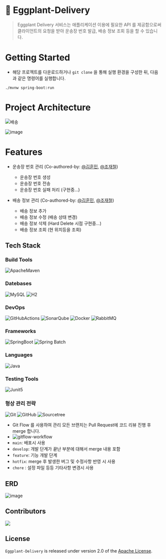 # 🚚 Eggplant-Delivery
> Eggplant Delivery 서비스는 애플리케이션 이용에 필요한 API 를 제공함으로써   
> 클라이언트의 요청을 받아 운송장 번호 발급, 배송 정보 조회 등을 할 수 있습니다.

# Getting Started

- 해당 프로젝트를 다운로드하거나 `git clone` 을 통해 실행 환경을 구성한 뒤, 다음과 같은 명령어를 실행합니다.


```
./mvnw spring-boot:run
```

# Project Architecture

![배송](https://user-images.githubusercontent.com/53285909/184058391-1a8d0582-a190-456c-b1a7-40b7dbf6159a.svg)


![image](https://user-images.githubusercontent.com/53285909/184069587-cee635ea-0f6c-454a-a004-6cbaa69abd1f.png)

# Features

- 운송장 번호 관리 (Co-authored-by: [@김훈민](http://github.com/bunsung92), [@조재철](https://github.com/JoisFe))
  - 운송장 번호 생성
  - 운송장 번호 전송
  - 운송장 번호 실패 처리 (구현중...)

- 배송 정보 관리 (Co-authored-by: [@김훈민](http://github.com/bunsung92), [@조재철](https://github.com/JoisFe))
  - 배송 정보 추가 
  - 배송 정보 수정 (배송 상태 변경)
  - 배송 정보 삭제 (Hard Delete 시점 구현중...)
  - 배송 정보 조회 (현 위치등을 조회)

## Tech Stack
### Build Tools

![ApacheMaven](https://img.shields.io/badge/Maven-C71A36?style=flat&logo=ApacheMaven&logoColor=white)

### Datebases

![MySQL](https://img.shields.io/badge/MySQL-4479A1?style=flat&logo=MySQL&logoColor=white)
![H2](https://img.shields.io/badge/H2-4479A1?style=flat&logo=SteamDB&logoColor=white)

### DevOps

![GitHubActions](https://img.shields.io/badge/GitHub%20Actions-2088FF?style=flat&logo=GitHubActions&logoColor=white)
![SonarQube](https://img.shields.io/badge/SonarQube-4E98CD?style=flat&logo=SonarQube&logoColor=white)
![Docker](https://img.shields.io/badge/Docker-2496ED?style=flat&logo=Docker&logoColor=white)
![RabbitMQ](http://img.shields.io/badge/RabbitMQ-FF81F9?style=flat&logo=RabbitMQ&logoColor=#FF6600)

### Frameworks

![SpringBoot](https://img.shields.io/badge/Spring%20Boot-6DB33F?style=flat&logo=SpringBoot&logoColor=white)
![Spring Batch](https://img.shields.io/badge/Spring%20Batch-6DB33F?style=flat&logo=Spring&logoColor=white)

### Languages

![Java](https://img.shields.io/badge/Java-ED8B00?style=for-the-badge&logo=Java&logoColor=white&style=flat)

### Testing Tools

![Junit5](https://img.shields.io/badge/Junit5-25A162?style=flat&logo=Junit5&logoColor=white)

### 형상 관리 전략

![Git](https://img.shields.io/badge/Git-F05032?style=flat&logo=Git&logoColor=white)
![GitHub](https://img.shields.io/badge/GitHub-181717?style=flat&logo=GitHub&logoColor=white)
![Sourcetree](https://img.shields.io/badge/Sourcetree-0052CC?style=flat&logo=Sourcetree&logoColor=white)

- Git Flow 를 사용하여 관리
  모든 브랜치는 Pull Request에 코드 리뷰 진행 후 merge 합니다.
- ![gitflow-workflow](https://user-images.githubusercontent.com/54662174/183854876-aa8c7e55-ce19-4cbf-ba7c-8921ab7a8ab8.png)
- `main`: 배포시 사용
- `develop`: 개발 단계가 끝난 부분에 대해서 merge 내용 포함
- `feature`: 기능 개발 단계
- `hotfix`: merge 후 발생한 버그 및 수정사항 반영 시 사용
- `chore` : 설정 파일 등등 기타사항 변경시 사용

## ERD
![image](https://user-images.githubusercontent.com/53285909/184798692-d7b28b95-f744-4946-9eb1-2859c8802b88.png)

## Contributors

<a href="https://github.com/nhn-academy/eggplant-delivery/graphs/contributors">
<img src="https://contrib.rocks/image?repo=nhn-academy/eggplant-delivery" />
</a>


## License

`Eggplant-Delivery` is released under version 2.0 of the [Apache License](https://www.apache.org/licenses/LICENSE-2.0).

